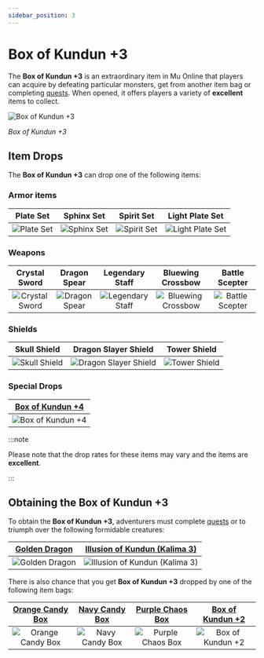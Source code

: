 ```yaml
---
sidebar_position: 3
---
```


# Box of Kundun +3

The **Box of Kundun +3** is an extraordinary item in Mu Online that players can acquire by defeating particular monsters, get from another item bag or completing [quests](/gameplay-systems/quest-system). When opened, it offers players a variety of **excellent** items to collect.

![Box of Kundun +3](/img/items/item-bags/bok-3.png)

_Box of Kundun +3_

## Item Drops

The **Box of Kundun +3** can drop one of the following items:

### Armor items

|                  Plate Set                   |                   Sphinx Set                   |                   Spirit Set                   |                     Light Plate Set                      |
| :------------------------------------------: | :--------------------------------------------: | :--------------------------------------------: | :------------------------------------------------------: |
| ![Plate Set](/img/items/armors/dk/scale.png) | ![Sphinx Set](/img/items/armors/dw/sphinx.png) | ![Spirit Set](/img/items/armors/fe/spirit.png) | ![Light Plate Set](/img/items/armors/dl/light-plate.png) |

### Weapons

|                     Crystal Sword                     |                    Dragon Spear                     |                      Legendary Staff                      |                      Bluewing Crossbow                      |                      Battle Scepter                       |
| :---------------------------------------------------: | :-------------------------------------------------: | :-------------------------------------------------------: | :---------------------------------------------------------: | :-------------------------------------------------------: |
| ![Crystal Sword](/img/items/swords/crystal-sword.png) | ![Dragon Spear](/img/items/spears/dragon-spear.png) | ![Legendary Staff](/img/items/staffs/legendary-staff.png) | ![Bluewing Crossbow](/img/items/bows/bluewing-crossbow.png) | ![Battle Scepter](/img/items/scepters/battle-scepter.png) |

### Shields

|                     Skull Shield                     |                         Dragon Slayer Shield                         |                     Tower Shield                     |
| :--------------------------------------------------: | :------------------------------------------------------------------: | :--------------------------------------------------: |
| ![Skull Shield](/img/items/shields/skull-shield.png) | ![Dragon Slayer Shield](/img/items/shields/dragon-slayer-shield.png) | ![Tower Shield](/img/items/shields/tower-shield.png) |

### Special Drops

| [Box of Kundun +4](/items/item-bags/exc/box-of-kundun/bok-4) |
| :----------------------------------------------------------: |
|     ![Box of Kundun +4](/img/items/item-bags/bok-4.png)      |

:::note

Please note that the drop rates for these items may vary and the items are **excellent**.

:::

## Obtaining the Box of Kundun +3

To obtain the **Box of Kundun +3**, adventurers must complete [quests](/gameplay-systems/quest-system) or to triumph over the following formidable creatures:

| [Golden Dragon](/special-monsters/invasions/golden-dragon) | [Illusion of Kundun (Kalima 3)](/special-monsters/mini-bosses/illusion-of-kundun) |
| :--------------------------------------------------------: | :-------------------------------------------------------------------------------: |
| ![Golden Dragon](/img/monsters/special/golden/dragon.jpg)  |   ![Illusion of Kundun (Kalima 3)](/img/monsters/kalima/illusion-of-kundun.jpg)   |

There is also chance that you get **Box of Kundun +3** dropped by one of the following item bags:

|   [Orange Candy Box](/items/item-bags/misc/orange-candy-box)   |   [Navy Candy Box](/items/item-bags/misc/navy-candy-box)   |   [Purple Chaos Box](/items/item-bags/misc/purple-chaos-box)   | [Box of Kundun +2](/items/item-bags/exc/box-of-kundun/bok-2) |
| :------------------------------------------------------------: | :--------------------------------------------------------: | :------------------------------------------------------------: | :----------------------------------------------------------: |
| ![Orange Candy Box](/img/items/item-bags/orange-candy-box.png) | ![Navy Candy Box](/img/items/item-bags/navy-candy-box.png) | ![Purple Chaos Box](/img/items/item-bags/purple-chaos-box.png) |     ![Box of Kundun +2](/img/items/item-bags/bok-2.png)      |
